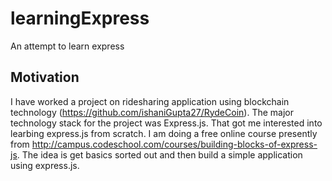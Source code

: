 # learningExpress
An attempt to learn express


## Motivation

I have worked a project on ridesharing application using blockchain technology (https://github.com/ishaniGupta27/RydeCoin). The major technology stack for the project was Express.js. That got me interested into learbing express.js from scratch. I am doing a free online course presently from http://campus.codeschool.com/courses/building-blocks-of-express-js. The idea is get basics sorted out and then build a simple application using express.js.


